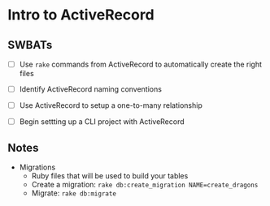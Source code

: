 # Intro to ActiveRecord

## SWBATs
- [ ] Use `rake` commands from ActiveRecord to automatically create the right files
- [ ] Identify ActiveRecord naming conventions
- [ ] Use ActiveRecord to setup a one-to-many relationship
- [ ] Begin settting up a CLI project with ActiveRecord


## Notes

- Migrations 
  - Ruby files that will be used to build your tables
  - Create a migration: `rake db:create_migration NAME=create_dragons`
  - Migrate: `rake db:migrate`
